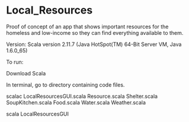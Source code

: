 # Local_Resources
Proof of concept of an app that shows important resources for the homeless and low-income so they can find everything available to them.

Version:
Scala version 2.11.7 (Java HotSpot(TM) 64-Bit Server VM, Java 1.6.0_65)


To run:

Download Scala

In terminal, go to directory containing code files.

scalac LocalResourcesGUI.scala Resource.scala Shelter.scala SoupKitchen.scala Food.scala Water.scala Weather.scala

scala LocalResourcesGUI
